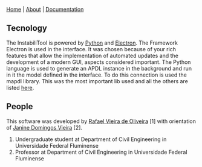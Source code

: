 [Home](./)  |  [About](./about.html)  |  [Documentation](./documentation.html)

## Tecnology

The InstabiliTool is powered by [Python](https://www.python.org/) and [Electron](https://www.electronjs.org/). The Framework Electron is used in the interface. It was chosen because of your rich features that allow the implementation of automated updates and the development of a modern GUI, aspects considered important. The Python language is used to generate an APDL instance in the background and run in it the model defined in the interface. To do this connection is used the mapdl library. This was the most important lib used and all the others are listed [here](https://github.com/Rfaelv/InstabiliTool/blob/master/package.json).

## People

This software was developed by [Rafael Vieira de Oliveira](http://lattes.cnpq.br/1851035547350298) [1] with orientation of [Janine Domingos Vieira](http://lattes.cnpq.br/0355710321530328) [2].
1. Undergraduate student at Department of Civil Engineering in Universidade Federal Fluminense
2. Professor at Department of Civil Engineering in Universidade Federal Fluminense





